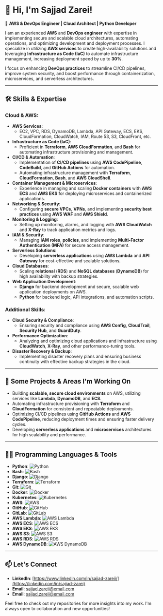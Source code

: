 # 👋 Hi, I'm **Sajjad Zarei**!

🚀 **AWS & DevOps Engineer | Cloud Architect | Python Developer**

I am an experienced **AWS** and **DevOps engineer** with expertise in implementing secure and scalable cloud architectures, automating operations, and optimizing development and deployment processes. I specialize in utilizing **AWS services** to create high-availability solutions and leveraging **Infrastructure as Code (IaC)** to automate infrastructure management, increasing deployment speed by up to **30%**.

I focus on enhancing **DevOps practices** to streamline CI/CD pipelines, improve system security, and boost performance through containerization, microservices, and serverless architectures.

---

## 🛠️ Skills & Expertise

### **Cloud & AWS**:
- **AWS Services**:
  - EC2, VPC, RDS, DynamoDB, Lambda, API Gateway, ECS, EKS, CloudFormation, CloudWatch, IAM, Route 53, S3, CloudFront, etc.
- **Infrastructure as Code (IaC)**:
  - Proficient in **Terraform**, **AWS CloudFormation**, and **Bash** for automating infrastructure provisioning and management.
- **CI/CD & Automation**:
  - Implementation of **CI/CD pipelines** using **AWS CodePipeline**, **CodeBuild**, and **GitHub Actions** for automation.
  - Automating infrastructure management with **Terraform**, **CloudFormation**, **Bash**, and **AWS CloudShell**.
- **Container Management & Microservices**:
  - Experience in managing and scaling **Docker containers** with **AWS ECS** and **AWS EKS** for deploying microservices and containerized applications.
- **Networking & Security**:
  - Configuring **secure VPCs**, **VPNs**, and implementing **security best practices** using **AWS WAF** and **AWS Shield**.
- **Monitoring & Logging**:
  - Setting up monitoring, alarms, and logging with **AWS CloudWatch** and **X-Ray** to track application metrics and logs.
- **IAM & Security**:
  - Managing **IAM roles**, **policies**, and implementing **Multi-Factor Authentication (MFA)** for secure access management.
- **Serverless Solutions**:
  - Developing **serverless applications** using **AWS Lambda** and **API Gateway** for cost-effective and scalable solutions.
- **Cloud Databases**:
  - Scaling **relational** (**RDS**) and **NoSQL databases** (**DynamoDB**) for high availability with backup strategies.
- **Web Application Development**:
  - **Django** for backend development and secure, scalable web application deployments on AWS.
  - **Python** for backend logic, API integrations, and automation scripts.

### **Additional Skills**:
- **Cloud Security & Compliance**:
  - Ensuring security and compliance using **AWS Config**, **CloudTrail**, **Security Hub**, and **GuardDuty**.
- **Performance Optimization**:
  - Analyzing and optimizing cloud applications and infrastructure using **CloudWatch**, **X-Ray**, and other performance-tuning tools.
- **Disaster Recovery & Backup**:
  - Implementing disaster recovery plans and ensuring business continuity with effective backup strategies in the cloud.

---

## 🌟 Some Projects & Areas I'm Working On

- Building **scalable, secure cloud environments** on AWS, utilizing services like **Lambda**, **DynamoDB**, and **ECS**.
- Automating infrastructure provisioning with **Terraform** and **CloudFormation** for consistent and repeatable deployments.
- Optimizing CI/CD pipelines using **GitHub Actions** and **AWS CodePipeline**, reducing deployment times and ensuring faster delivery cycles.
- Developing **serverless applications** and **microservices** architectures for high scalability and performance.

---

## 🧑‍💻 Programming Languages & Tools

- **Python**: ![Python](https://img.shields.io/badge/Python-3776AB?style=flat-square&logo=python&logoColor=white)
- **Bash**: ![Bash](https://img.shields.io/badge/Bash-4EAA25?style=flat-square&logo=gnu-bash&logoColor=white)
- **Django**: ![Django](https://img.shields.io/badge/Django-092E20?style=flat-square&logo=django&logoColor=white)
- **Terraform**: ![Terraform](https://img.shields.io/badge/Terraform-7B42BC?style=flat-square&logo=terraform&logoColor=white)
- **Git**: ![Git](https://img.shields.io/badge/Git-F05032?style=flat-square&logo=git&logoColor=white)
- **Docker**: ![Docker](https://img.shields.io/badge/Docker-2496ED?style=flat-square&logo=docker&logoColor=white)
- **Kubernetes**: ![Kubernetes](https://img.shields.io/badge/Kubernetes-326CE5?style=flat-square&logo=kubernetes&logoColor=white)
- **AWS**: ![AWS](https://img.shields.io/badge/AWS-232F3E?style=flat-square&logo=amazonaws&logoColor=white)
- **GitHub**: ![GitHub](https://img.shields.io/badge/GitHub-181717?style=flat-square&logo=github&logoColor=white)
- **GitLab**: ![GitLab](https://img.shields.io/badge/GitLab-FCA121?style=flat-square&logo=gitlab&logoColor=white)
- **AWS Lambda**: ![AWS Lambda](https://img.shields.io/badge/AWS_Lambda-FF9900?style=flat-square&logo=amazonaws&logoColor=white)
- **AWS ECS**: ![AWS ECS](https://img.shields.io/badge/AWS_ECS-FF9900?style=flat-square&logo=amazonaws&logoColor=white)
- **AWS EKS**: ![AWS EKS](https://img.shields.io/badge/AWS_EKS-FF9900?style=flat-square&logo=amazonaws&logoColor=white)
- **AWS S3**: ![AWS S3](https://img.shields.io/badge/AWS_S3-569A31?style=flat-square&logo=amazonaws&logoColor=white)
- **AWS RDS**: ![AWS RDS](https://img.shields.io/badge/AWS_RDS-527FFF?style=flat-square&logo=amazonaws&logoColor=white)
- **AWS DynamoDB**: ![AWS DynamoDB](https://img.shields.io/badge/AWS_DynamoDB-4053D6?style=flat-square&logo=amazonaws&logoColor=white)
---

## 📫 Let's Connect

- **LinkedIn**: [https://www.linkedin.com/in/sajjad-zareii/](https://linkedin.com/in/sajjad-zarei)
- **Email**: [sajjad.zareii@email.com](mailto:sajjad.zarei@email.com)
- **Email**: [sajjad.zareii@email.com](mailto:sajjad.zarei@email.com)

Feel free to check out my repositories for more insights into my work. I'm always open to collaboration and new opportunities!
